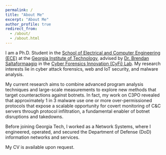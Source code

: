 ```yaml
---
permalink: /
title: "About Me"
excerpt: "About Me"
author_profile: true
redirect_from: 
  - /about/
  - /about.html
---
```


I am a Ph.D. Student in the [School of Electrical and Computer Engineering (ECE)](https://www.ece.gatech.edu/) at the [Georgia Institute of Technology](https://www.gatech.edu/), advised by [Dr. Brendan Saltaformaagio](https://saltaformaggio.ece.gatech.edu/) in the [Cyber Forensics Innovation (CyFi) Lab](https://cyfi.ece.gatech.edu/). My research interests lie in cyber attack forensics, web and IoT security, and malware analysis. 

My current research aims to combine advanced program analysis techniques and large-scale measurements to explore new methods that target counteractions against botnets. In fact, my work on C3PO revealed that approximately 1 in 3 malware use one or more over-permissioned protocols that expose a scalable opportunity for covert monitoring of C&C servers through protocol infiltration, a fundamental enabler of botnet disruptions and takedowns. 

Before joining Georgia Tech, I worked as a Network Systems, where I engineered, operated, and secured the Department of Defense (DoD) information networks and services.

My CV is available upon request.
